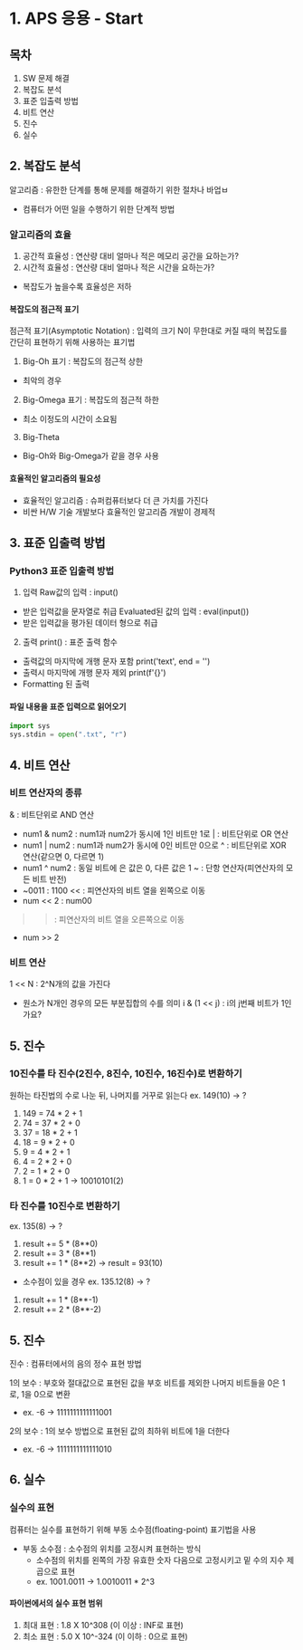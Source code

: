 # 1. APS 응용 - Start

## 목차
1. SW 문제 해결
2. 복잡도 분석
3. 표준 입출력 방법
4. 비트 연산
5. 진수
6. 실수

## 2. 복잡도 분석
알고리즘 : 유한한 단계를 통해 문제를 해결하기 위한 절차나 바업ㅂ
- 컴퓨터가 어떤 일을 수행하기 위한 단계적 방법
### 알고리즘의 효율
1. 공간적 효율성 : 연산량 대비 얼마나 적은 메모리 공간을 요하는가?
2. 시간적 효율성 : 연산량 대비 얼마나 적은 시간을 요하는가?
- 복잡도가 높을수록 효율성은 저하
#### 복잡도의 점근적 표기
점근적 표기(Asymptotic Notation) : 입력의 크기 N이 무한대로 커질 때의 복잡도를 간단히 표현하기 위해 사용하는 표기법
1. Big-Oh 표기 : 복잡도의 점근적 상한
- 최악의 경우
2. Big-Omega 표기 : 복잡도의 점근적 하한
- 최소 이정도의 시간이 소요됨
3. Big-Theta 
- Big-Oh와 Big-Omega가 같을 경우 사용
#### 효율적인 알고리즘의 필요성
- 효율적인 알고리즘 : 슈퍼컴퓨터보다 더 큰 가치를 가진다
- 비싼 H/W 기술 개발보다 효율적인 알고리즘 개발이 경제적

## 3. 표준 입출력 방법

### Python3 표준 입출력 방법
1. 입력
Raw값의 입력 : input()
- 받은 입력값을 문자열로 취급
Evaluated된 값의 입력 : eval(input())
- 받은 입력값을 평가된 데이터 형으로 취급
2. 출력
print() : 표준 출력 함수
- 출력값의 마지막에 개행 문자 포함
print('text', end = '')
- 출력시 마지막에 개행 문자 제외
print(f'{}')
- Formatting 된 출력
#### 파일 내용을 표준 입력으로 읽어오기
```python
import sys
sys.stdin = open(".txt", "r")
```

## 4. 비트 연산

### 비트 연산자의 종류
& : 비트단위로 AND 연산
- num1 & num2 : num1과 num2가 동시에 1인 비트만 1로
| : 비트단위로 OR 연산
- num1 | num2 : num1과 num2가 동시에 0인 비트만 0으로
^ : 비트단위로 XOR 연산(같으면 0, 다르면 1)
- num1 ^ num2 : 동일 비트에 은 값은 0, 다른 값은 1
~ : 단항 연산자(피연산자의 모든 비트 반전)
- ~0011 : 1100
<< : 피연산자의 비트 열을 왼쪽으로 이동
- num << 2 : num00
>> : 피연산자의 비트 열을 오른쪽으로 이동
- num >> 2 
### 비트 연산
1 << N : 2^N개의 값을 가진다
- 원소가 N개인 경우의 모든 부분집합의 수를 의미
i & (1 << j) : i의 j번째 비트가 1인가요?

## 5. 진수

### 10진수를 타 진수(2진수, 8진수, 10진수, 16진수)로 변환하기
원하는 타진법의 수로 나눈 뒤, 나머지를 거꾸로 읽는다
ex. 149(10) -> ?
1. 149 = 74 * 2 + 1
2. 74 = 37 * 2 + 0
3. 37 = 18 * 2 + 1
4. 18 = 9 * 2 + 0
5. 9 = 4 * 2 + 1
6. 4 = 2 * 2 + 0
7. 2 = 1 * 2 + 0
8. 1 = 0 * 2 + 1
-> 10010101(2)
### 타 진수를 10진수로 변환하기
ex. 135(8) -> ?
1. result += 5 * (8**0)
2. result += 3 * (8**1)
3. result += 1 * (8**2)
-> result = 93(10)

+ 소수점이 있을 경우
ex. 135.12(8) -> ?
1. result += 1 * (8**-1)
2. result += 2 * (8**-2)

## 5. 진수
진수 : 컴퓨터에서의 음의 정수 표현 방법

1의 보수 : 부호와 절대값으로 표현된 값을 부호 비트를 제외한 나머지 비트들을 0은 1로, 1을 0으로 변환
- ex. -6 -> 1111111111111001

2의 보수 : 1의 보수 방법으로 표현된 값의 최하위 비트에 1을 더한다
- ex. -6 -> 1111111111111010 

## 6. 실수
### 실수의 표현
컴퓨터는 실수를 표현하기 위해 부동 소수점(floating-point) 표기법을 사용
- 부동 소수점 : 소수점의 위치를 고정시켜 표현하는 방식
    - 소수점의 위치를 왼쪽의 가장 유효한 숫자 다음으로 고정시키고 밑 수의 지수 제곱으로 표현
    - ex. 1001.0011 -> 1.0010011 * 2^3
#### 파이썬에서의 실수 표현 범위
1. 최대 표현 : 1.8 X 10^308 (이 이상 : INF로 표현)
2. 최소 표현 : 5.0 X 10^-324 (이 이하 : 0으로 표현)